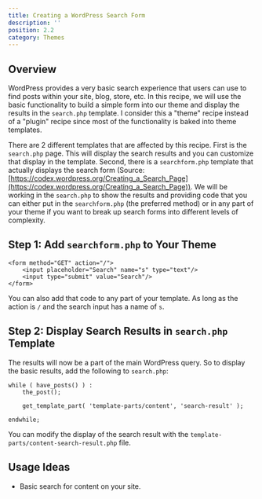```yaml
---
title: Creating a WordPress Search Form
description: ''
position: 2.2
category: Themes
---
```


<social :tweet-text="'Creating a WordPress Search Form'"
    :page-url="'https://wp-dev-recipes.serversideup.net/themes/creating-wordpress-search-form'"
    :github-url="'https://github.com/serversideup/wp-dev-recipes'"></social>

<recipe-header 
    :complexity="'Medium'"
    :compatibility="['WordPress 5.4, 5.5+']">
    </recipe-header>

## Overview
WordPress provides a very basic search experience that users can use to find posts within your site, blog, store, etc. In this recipe, we will use the basic functionality to build a simple form into our theme and display the results in the `search.php` template. I consider this a "theme" recipe instead of a "plugin" recipe since most of the functionality is baked into theme templates.

There are 2 different templates that are affected by this recipe. First is the `search.php` page. This will display the search results and you can customize that display in the template. Second, there is a `searchform.php` template that actually displays the search form (Source: [https://codex.wordpress.org/Creating_a_Search_Page](https://codex.wordpress.org/Creating_a_Search_Page)). We will be working in the `search.php` to show the results and providing code that you can either put in the `searchform.php` (the preferred method) or in any part of your theme if you want to break up search forms into different levels of complexity.

## Step 1: Add `searchform.php` to Your Theme

```html[searchform.php]
<form method="GET" action="/">
    <input placeholder="Search" name="s" type="text"/>
    <input type="submit" value="Search"/>
</form>
```
You can also add that code to any part of your template. As long as the action is `/` and the search input has a name of `s`. 

## Step 2: Display Search Results in `search.php` Template

The results will now be a part of the main WordPress query. So to display the basic results, add the following to `search.php`:

```php[search.php]
while ( have_posts() ) :
    the_post();

    get_template_part( 'template-parts/content', 'search-result' );

endwhile;
```

You can modify the display of the search result with the `template-parts/content-search-result.php` file.

## Usage Ideas
* Basic search for content on your site.
